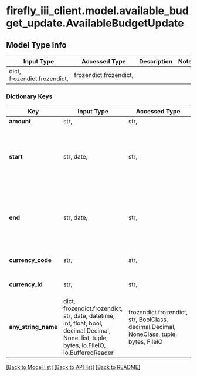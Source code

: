 # firefly_iii_client.model.available_budget_update.AvailableBudgetUpdate

## Model Type Info
Input Type | Accessed Type | Description | Notes
------------ | ------------- | ------------- | -------------
dict, frozendict.frozendict,  | frozendict.frozendict,  |  | 

### Dictionary Keys
Key | Input Type | Accessed Type | Description | Notes
------------ | ------------- | ------------- | ------------- | -------------
**amount** | str,  | str,  |  | 
**start** | str, date,  | str,  | Start date of the available budget. | value must conform to RFC-3339 full-date YYYY-MM-DD
**end** | str, date,  | str,  | End date of the available budget. | value must conform to RFC-3339 full-date YYYY-MM-DD
**currency_code** | str,  | str,  | Use either currency_id or currency_code. | [optional] 
**currency_id** | str,  | str,  | Use either currency_id or currency_code. | [optional] 
**any_string_name** | dict, frozendict.frozendict, str, date, datetime, int, float, bool, decimal.Decimal, None, list, tuple, bytes, io.FileIO, io.BufferedReader | frozendict.frozendict, str, BoolClass, decimal.Decimal, NoneClass, tuple, bytes, FileIO | any string name can be used but the value must be the correct type | [optional]

[[Back to Model list]](../../README.md#documentation-for-models) [[Back to API list]](../../README.md#documentation-for-api-endpoints) [[Back to README]](../../README.md)

